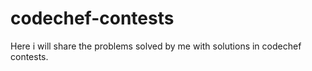 # codechef-contests

Here i will share the problems solved by me with solutions in codechef contests.
